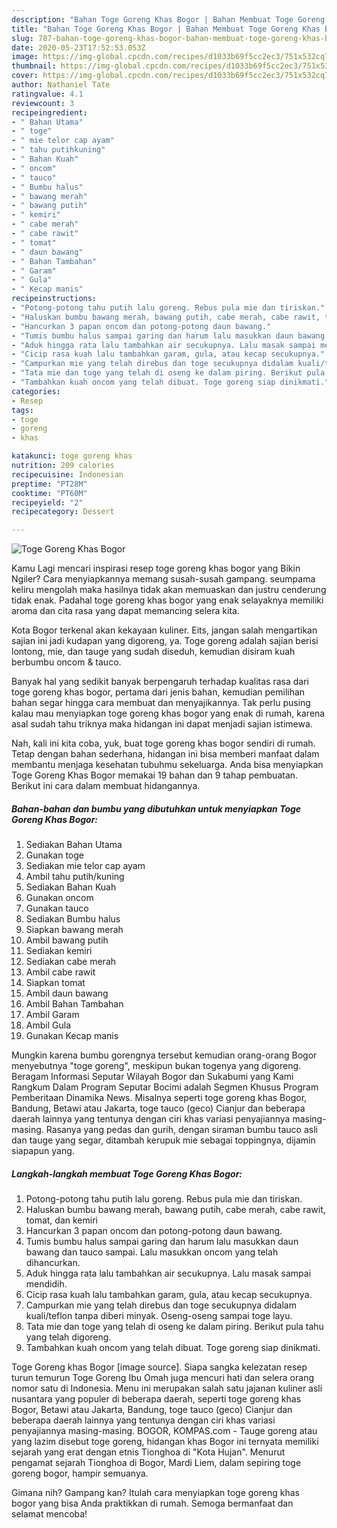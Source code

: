 ```yaml
---
description: "Bahan Toge Goreng Khas Bogor | Bahan Membuat Toge Goreng Khas Bogor Yang Enak dan Simpel"
title: "Bahan Toge Goreng Khas Bogor | Bahan Membuat Toge Goreng Khas Bogor Yang Enak dan Simpel"
slug: 787-bahan-toge-goreng-khas-bogor-bahan-membuat-toge-goreng-khas-bogor-yang-enak-dan-simpel
date: 2020-05-23T17:52:53.053Z
image: https://img-global.cpcdn.com/recipes/d1033b69f5cc2ec3/751x532cq70/toge-goreng-khas-bogor-foto-resep-utama.jpg
thumbnail: https://img-global.cpcdn.com/recipes/d1033b69f5cc2ec3/751x532cq70/toge-goreng-khas-bogor-foto-resep-utama.jpg
cover: https://img-global.cpcdn.com/recipes/d1033b69f5cc2ec3/751x532cq70/toge-goreng-khas-bogor-foto-resep-utama.jpg
author: Nathaniel Tate
ratingvalue: 4.1
reviewcount: 3
recipeingredient:
- " Bahan Utama"
- " toge"
- " mie telor cap ayam"
- " tahu putihkuning"
- " Bahan Kuah"
- " oncom"
- " tauco"
- " Bumbu halus"
- " bawang merah"
- " bawang putih"
- " kemiri"
- " cabe merah"
- " cabe rawit"
- " tomat"
- " daun bawang"
- " Bahan Tambahan"
- " Garam"
- " Gula"
- " Kecap manis"
recipeinstructions:
- "Potong-potong tahu putih lalu goreng. Rebus pula mie dan tiriskan."
- "Haluskan bumbu bawang merah, bawang putih, cabe merah, cabe rawit, tomat, dan kemiri"
- "Hancurkan 3 papan oncom dan potong-potong daun bawang."
- "Tumis bumbu halus sampai garing dan harum lalu masukkan daun bawang dan tauco sampai. Lalu masukkan oncom yang telah dihancurkan."
- "Aduk hingga rata lalu tambahkan air secukupnya. Lalu masak sampai mendidih."
- "Cicip rasa kuah lalu tambahkan garam, gula, atau kecap secukupnya."
- "Campurkan mie yang telah direbus dan toge secukupnya didalam kuali/teflon tanpa diberi minyak. Oseng-oseng sampai toge layu."
- "Tata mie dan toge yang telah di oseng ke dalam piring. Berikut pula tahu yang telah digoreng."
- "Tambahkan kuah oncom yang telah dibuat. Toge goreng siap dinikmati."
categories:
- Resep
tags:
- toge
- goreng
- khas

katakunci: toge goreng khas 
nutrition: 209 calories
recipecuisine: Indonesian
preptime: "PT28M"
cooktime: "PT60M"
recipeyield: "2"
recipecategory: Dessert

---
```



![Toge Goreng Khas Bogor](https://img-global.cpcdn.com/recipes/d1033b69f5cc2ec3/751x532cq70/toge-goreng-khas-bogor-foto-resep-utama.jpg)

Kamu Lagi mencari inspirasi resep toge goreng khas bogor yang Bikin Ngiler? Cara menyiapkannya memang susah-susah gampang. seumpama keliru mengolah maka hasilnya tidak akan memuaskan dan justru cenderung tidak enak. Padahal toge goreng khas bogor yang enak selayaknya memiliki aroma dan cita rasa yang dapat memancing selera kita.

Kota Bogor terkenal akan kekayaan kuliner. Eits, jangan salah mengartikan sajian ini jadi kudapan yang digoreng, ya. Toge goreng adalah sajian berisi lontong, mie, dan tauge yang sudah diseduh, kemudian disiram kuah berbumbu oncom &amp; tauco.

Banyak hal yang sedikit banyak berpengaruh terhadap kualitas rasa dari toge goreng khas bogor, pertama dari jenis bahan, kemudian pemilihan bahan segar hingga cara membuat dan menyajikannya. Tak perlu pusing kalau mau menyiapkan toge goreng khas bogor yang enak di rumah, karena asal sudah tahu triknya maka hidangan ini dapat menjadi sajian istimewa.


Nah, kali ini kita coba, yuk, buat toge goreng khas bogor sendiri di rumah. Tetap dengan bahan sederhana, hidangan ini bisa memberi manfaat dalam membantu menjaga kesehatan tubuhmu sekeluarga. Anda bisa menyiapkan Toge Goreng Khas Bogor memakai 19 bahan dan 9 tahap pembuatan. Berikut ini cara dalam membuat hidangannya.

<!--inarticleads1-->

##### Bahan-bahan dan bumbu yang dibutuhkan untuk menyiapkan Toge Goreng Khas Bogor:

1. Sediakan  Bahan Utama
1. Gunakan  toge
1. Sediakan  mie telor cap ayam
1. Ambil  tahu putih/kuning
1. Sediakan  Bahan Kuah
1. Gunakan  oncom
1. Gunakan  tauco
1. Sediakan  Bumbu halus
1. Siapkan  bawang merah
1. Ambil  bawang putih
1. Sediakan  kemiri
1. Sediakan  cabe merah
1. Ambil  cabe rawit
1. Siapkan  tomat
1. Ambil  daun bawang
1. Ambil  Bahan Tambahan
1. Ambil  Garam
1. Ambil  Gula
1. Gunakan  Kecap manis


Mungkin karena bumbu gorengnya tersebut kemudian orang-orang Bogor menyebutnya &#34;toge goreng&#34;, meskipun bukan togenya yang digoreng. Beragam Informasi Seputar Wilayah Bogor dan Sukabumi yang Kami Rangkum Dalam Program Seputar Bocimi adalah Segmen Khusus Program Pemberitaan Dinamika News. Misalnya seperti toge goreng khas Bogor, Bandung, Betawi atau Jakarta, toge tauco (geco) Cianjur dan beberapa daerah lainnya yang tentunya dengan ciri khas variasi penyajiannya masing-masing. Rasanya yang pedas dan gurih, dengan siraman bumbu tauco asli dan tauge yang segar, ditambah kerupuk mie sebagai toppingnya, dijamin siapapun yang. 

<!--inarticleads2-->

##### Langkah-langkah membuat Toge Goreng Khas Bogor:

1. Potong-potong tahu putih lalu goreng. Rebus pula mie dan tiriskan.
1. Haluskan bumbu bawang merah, bawang putih, cabe merah, cabe rawit, tomat, dan kemiri
1. Hancurkan 3 papan oncom dan potong-potong daun bawang.
1. Tumis bumbu halus sampai garing dan harum lalu masukkan daun bawang dan tauco sampai. Lalu masukkan oncom yang telah dihancurkan.
1. Aduk hingga rata lalu tambahkan air secukupnya. Lalu masak sampai mendidih.
1. Cicip rasa kuah lalu tambahkan garam, gula, atau kecap secukupnya.
1. Campurkan mie yang telah direbus dan toge secukupnya didalam kuali/teflon tanpa diberi minyak. Oseng-oseng sampai toge layu.
1. Tata mie dan toge yang telah di oseng ke dalam piring. Berikut pula tahu yang telah digoreng.
1. Tambahkan kuah oncom yang telah dibuat. Toge goreng siap dinikmati.


Toge Goreng khas Bogor [image source]. Siapa sangka kelezatan resep turun temurun Toge Goreng Ibu Omah juga mencuri hati dan selera orang nomor satu di Indonesia. Menu ini merupakan salah satu jajanan kuliner asli nusantara yang populer di beberapa daerah, seperti toge goreng khas Bogor, Betawi atau Jakarta, Bandung, toge tauco (geco) Cianjur dan beberapa daerah lainnya yang tentunya dengan ciri khas variasi penyajiannya masing-masing. BOGOR, KOMPAS.com - Tauge goreng atau yang lazim disebut toge goreng, hidangan khas Bogor ini ternyata memiliki sejarah yang erat dengan etnis Tionghoa di &#34;Kota Hujan&#34;. Menurut pengamat sejarah Tionghoa di Bogor, Mardi Liem, dalam sepiring toge goreng bogor, hampir semuanya. 

Gimana nih? Gampang kan? Itulah cara menyiapkan toge goreng khas bogor yang bisa Anda praktikkan di rumah. Semoga bermanfaat dan selamat mencoba!
